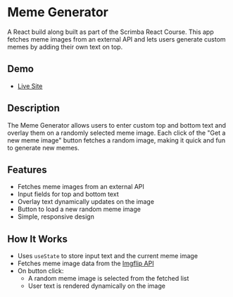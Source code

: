 # Meme Generator

A React build along built as part of the Scrimba React Course. This app fetches meme images from an external API and lets users generate custom memes by adding their own text on top.

## Demo
- [Live Site](https://memegeneratorscrimba.netlify.app/)

## Description
The Meme Generator allows users to enter custom top and bottom text and overlay them on a randomly selected meme image. Each click of the "Get a new meme image" button fetches a random image, making it quick and fun to generate new memes.

## Features
- Fetches meme images from an external API  
- Input fields for top and bottom text  
- Overlay text dynamically updates on the image  
- Button to load a new random meme image  
- Simple, responsive design  

## How It Works
- Uses `useState` to store input text and the current meme image  
- Fetches meme image data from the [Imgflip API](https://api.imgflip.com/get_memes)  
- On button click:
  - A random meme image is selected from the fetched list  
  - User text is rendered dynamically on the image  